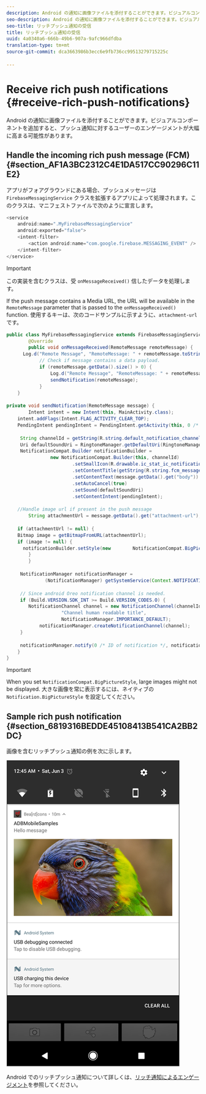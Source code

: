 ```yaml
---
description: Android の通知に画像ファイルを添付することができます。ビジュアルコンポーネントを追加すると、プッシュ通知に対するユーザーのエンゲージメントが大幅に高まる可能性があります。
seo-description: Android の通知に画像ファイルを添付することができます。ビジュアルコンポーネントを追加すると、プッシュ通知に対するユーザーのエンゲージメントが大幅に高まる可能性があります。
seo-title: リッチプッシュ通知の受信
title: リッチプッシュ通知の受信
uuid: 4a0340a6-666b-49b6-907a-9afc966dfdba
translation-type: tm+mt
source-git-commit: dca3663986b3ecc6e9fb736cc99513279715225c

---
```



# Receive rich push notifications {#receive-rich-push-notifications}

Android の通知に画像ファイルを添付することができます。ビジュアルコンポーネントを追加すると、プッシュ通知に対するユーザーのエンゲージメントが大幅に高まる可能性があります。

## Handle the incoming rich push message (FCM) {#section_AF1A3BC2312C4E1DA517CC90296C11E2}

アプリがフォアグラウンドにある場合、プッシュメッセージは `FirebaseMessagingService` クラスを拡張するアプリによって処理されます。このクラスは、マニフェストファイルで次のように宣言します。

```java
<service
    android:name=".MyFirebaseMessagingService"
    android:exported="false">
    <intent-filter>
        <action android:name="com.google.firebase.MESSAGING_EVENT" />
    </intent-filter>
</service>
```

>[!IMPORTANT]
>
>この実装を含むクラスは、受 `onMessageReceived()` 信したデータを処理します。

If the push message contains a Media URL, the URL will be available in the `RemoteMessage` parameter that is passed to the `onMessageReceived()` function. 使用するキーは、次のコードサンプルに示すように、`attachment-url` です。

```java
public class MyFirebaseMessagingService extends FirebaseMessagingService {
        @Override
        public void onMessageReceived(RemoteMessage remoteMessage) {
      Log.d("Remote Message", "RemoteMessage: " + remoteMessage.toString());
            // Check if message contains a data payload.
            if (remoteMessage.getData().size() > 0) {
                Log.d("Remote Message", "RemoteMessage: " + remoteMessage.getData());
                sendNotification(remoteMessage);
            }
    }
 
private void sendNotification(RemoteMessage message) {
        Intent intent = new Intent(this, MainActivity.class);
    intent.addFlags(Intent.FLAG_ACTIVITY_CLEAR_TOP);
    PendingIntent pendingIntent = PendingIntent.getActivity(this, 0 /* Request code */, intent, PendingIntent.FLAG_ONE_SHOT);

     String channelId = getString(R.string.default_notification_channel_id);
     Uri defaultSoundUri = RingtoneManager.getDefaultUri(RingtoneManager.TYPE_NOTIFICATION);
     NotificationCompat.Builder notificationBuilder =
                new NotificationCompat.Builder(this, channelId)
                        .setSmallIcon(R.drawable.ic_stat_ic_notification)
                        .setContentTitle(getString(R.string.fcm_message))
                        .setContentText(message.getData().get("body"))
                        .setAutoCancel(true)
                        .setSound(defaultSoundUri)
                        .setContentIntent(pendingIntent);
  
    //Handle image url if present in the push message 
        String attachmentUrl = message.getData().get("attachment-url");
  
    if (attachmentUrl != null) { 
    Bitmap image = getBitmapFromURL(attachmentUrl); 
    if (image != null) { 
      notificationBuilder.setStyle(new        NotificationCompat.BigPictureStyle().bigPicture(image)); 
        } 
        } 

     NotificationManager notificationManager =
              (NotificationManager) getSystemService(Context.NOTIFICATION_SERVICE);

     // Since android Oreo notification channel is needed.
     if (Build.VERSION.SDK_INT >= Build.VERSION_CODES.O) {
        NotificationChannel channel = new NotificationChannel(channelId,
                    "Channel human readable title",
                    NotificationManager.IMPORTANCE_DEFAULT);
            notificationManager.createNotificationChannel(channel);
     }

     notificationManager.notify(0 /* ID of notification */, notificationBuilder.build());
    }
}
```

>[!IMPORTANT]
>
>When you set `NotificationCompat.BigPictureStyle`, large images might not be displayed. 大きな画像を常に表示するには、ネイティブの `Notification.BigPictureStyle` を設定してください。

## Sample rich push notification {#section_6819316BEDDE45108413B541CA2BB2DC}

画像を含むリッチプッシュ通知の例を次に示します。

![](assets/rich-push-notification_example.png)

Android でのリッチプッシュ通知について詳しくは、[リッチ通知によるエンゲージメント](https://developer.android.com/distribute/best-practices/engage/rich-notifications.html)を参照してください。
